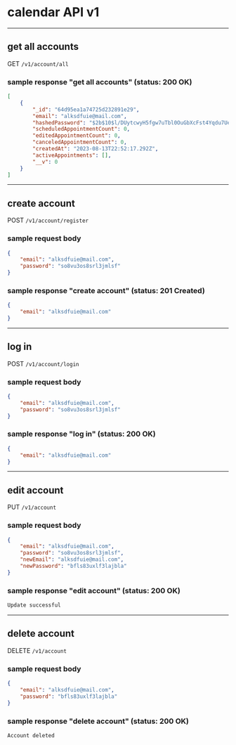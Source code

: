 # calendar API v1

----------------------------------------

## get all accounts

GET `/v1/account/all`

### sample response "get all accounts" (status: 200 OK)

```json
[
    {
        "_id": "64d95ea1a74725d232891e29",
        "email": "alksdfuie@mail.com",
        "hashedPassword": "$2b$10$l/DUytcwyH5fgw7uTbl0OuGbXcFst4Yqdu7Ueh73GhdQYBnkAkiCC",
        "scheduledAppointmentCount": 0,
        "editedAppointmentCount": 0,
        "canceledAppointmentCount": 0,
        "createdAt": "2023-08-13T22:52:17.292Z",
        "activeAppointments": [],
        "__v": 0
    }
]
```

----------------------------------------

## create account

POST `/v1/account/register`

### sample request body

```json
{
    "email": "alksdfuie@mail.com",
    "password": "so8vu3os8srl3jmlsf"
}
```

### sample response "create account" (status: 201 Created)

```json
{
    "email": "alksdfuie@mail.com"
}
```

----------------------------------------

## log in

POST `/v1/account/login`

### sample request body

```json
{
    "email": "alksdfuie@mail.com",
    "password": "so8vu3os8srl3jmlsf"
}
```

### sample response "log in" (status: 200 OK)

```json
{
    "email": "alksdfuie@mail.com"
}
```

----------------------------------------

## edit account

PUT `/v1/account`

### sample request body

```json
{
    "email": "alksdfuie@mail.com",
    "password": "so8vu3os8srl3jmlsf",
    "newEmail": "alksdfuie@mail.com",
    "newPassword": "bfls83uxlf3lajbla"
}
```

### sample response "edit account" (status: 200 OK)

```html
Update successful
```

----------------------------------------

## delete account

DELETE `/v1/account`

### sample request body

```json
{
    "email": "alksdfuie@mail.com",
    "password": "bfls83uxlf3lajbla"
}
```

### sample response "delete account" (status: 200 OK)

```html
Account deleted
```

